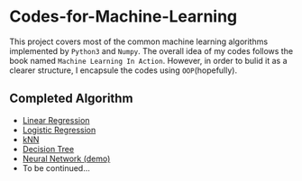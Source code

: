 # Codes-for-Machine-Learning

This project covers most of the common machine learning algorithms implemented by `Python3` and `Numpy`. The overall idea of my 
codes follows the book named `Machine Learning In Action`. However, in order to bulid it as a clearer structure, I encapsule
the codes using `OOP`(hopefully). 

## Completed Algorithm
- [Linear Regression](https://github.com/Kobeyond/Codes-for-Machine-Learning/tree/master/Linear%20Regression)
- [Logistic Regression](https://github.com/Kobeyond/Codes-for-Machine-Learning/tree/master/Logistic%20Regression)
- [kNN](https://github.com/Kobeyond/Codes-for-Machine-Learning/tree/master/KNN)
- [Decision Tree](https://github.com/Kobeyond/Codes-for-Machine-Learning/tree/master/Decision%20Tree)
- [Neural Network (demo)](https://github.com/Kobeyond/Codes-for-Machine-Learning/tree/master/Neural%20Network)
- To be continued... 

